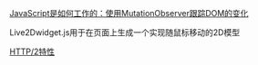 [JavaScript是如何工作的：使用MutationObserver跟踪DOM的变化](https://www.cnblogs.com/fundebug/p/understand_mutationobserver.html)

Live2Dwidget.js用于在页面上生成一个实现随鼠标移动的2D模型

[HTTP/2特性](https://www.cnblogs.com/upyun/p/10275783.html)

